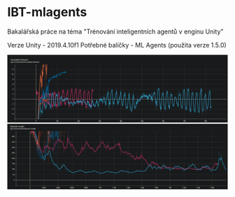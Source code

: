 # IBT-mlagents
Bakalářská práce na téma "Trénování inteligentních agentů v enginu Unity"

Verze Unity - 2019.4.10f1
Potřebné balíčky - ML Agents (použita verze 1.5.0)

![Run 1 - 5](run1-5_reward.png)
![Run 1 - 5](run1-5_length.png)
